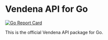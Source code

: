 # Vendena API for Go

[![Go Report Card](https://goreportcard.com/badge/github.com/vendenahq/vendena-go)](https://goreportcard.com/report/github.com/vendenahq/vendena-go)

This is the official Vendena API package for Go.
